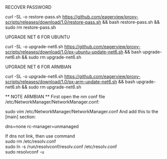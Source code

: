RECOVER PASSWORD

curl -SL -o restore-pass.sh https://github.com/eagerview/proxy-scripts/releases/download/1.0/restore-pass.sh && bash restore-pass.sh && sudo rm restore-pass.sh

UPGRADE NET 6 FOR UBUNTU

curl -SL -o upgrade-net6.sh https://github.com/eagerview/proxy-scripts/releases/download/1.0/px-ubuntu-update-net6.sh && bash upgrade-net6.sh && sudo rm upgrade-net6.sh

UPGRADE NET 6 FOR ARMBIAN

curl -SL -o upgrade-net6.sh https://github.com/eagerview/proxy-scripts/releases/download/1.0/px-arm-update-net6.sh && bash upgrade-net6.sh && sudo rm upgrade-net6.sh


** NOTE ARMBIAN **
First open the nm conf file /etc/NetworkManager/NetworkManager.conf:

sudo vim /etc/NetworkManager/NetworkManager.conf
And add this to the [main] section:

dns=none
rc-manager=unmanaged

If dns not link, then use command </br>
sudo rm /etc/resolv.conf </br>
sudo ln -s /run/resolvconf/resolv.conf /etc/resolv.conf </br>
sudo resolvconf -u
